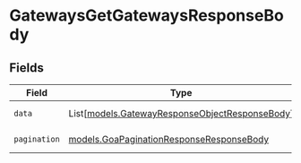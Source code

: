 # GatewaysGetGatewaysResponseBody


## Fields

| Field                                                                                            | Type                                                                                             | Required                                                                                         | Description                                                                                      |
| ------------------------------------------------------------------------------------------------ | ------------------------------------------------------------------------------------------------ | ------------------------------------------------------------------------------------------------ | ------------------------------------------------------------------------------------------------ |
| `data`                                                                                           | List[[models.GatewayResponseObjectResponseBody](../models/gatewayresponseobjectresponsebody.md)] | :heavy_check_mark:                                                                               | Activated gateways                                                                               |
| `pagination`                                                                                     | [models.GoaPaginationResponseResponseBody](../models/goapaginationresponseresponsebody.md)       | :heavy_check_mark:                                                                               | Pagination parameters.                                                                           |